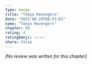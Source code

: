 ```yaml
---
type: manga
title: "Tokyo Revengers"
date: "2023-08-29T08:53:01"
name: "Tokyo Revengers"
chapter: 60
rating: 4
ratingEmoji: ⭐️⭐️⭐️⭐️
share: false
---
```


*[No review was written for this chapter]*
